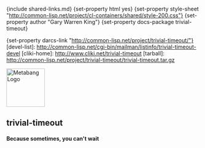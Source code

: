 {include shared-links.md}
{set-property html yes}
{set-property style-sheet "http://common-lisp.net/project/cl-containers/shared/style-200.css"}
{set-property author "Gary Warren King"}
{set-property docs-package trivial-timeout}

{set-property darcs-link "http://common-lisp.net/project/trivial-timeout/"}
[devel-list]: http://common-lisp.net/cgi-bin/mailman/listinfo/trivial-timeout-devel
[cliki-home]: http://www.cliki.net/trivial-timeout
[tarball]: http://common-lisp.net/project/trivial-timeout/trivial-timeout.tar.gz

<div id="header">
	<span class="logo"><a href="http://www.metabang.com/" title="metabang.com"><img src="http://common-lisp.net/project/cl-containers/shared/metabang-2.png" title="metabang.com" width="100" alt="Metabang Logo" /></a></span>

## trivial-timeout

#### Because sometimes, you can't wait

</div>


